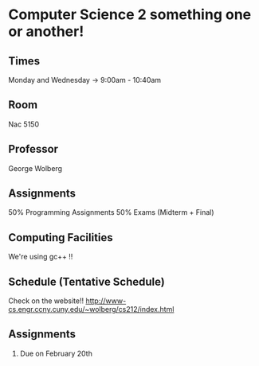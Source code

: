 # Computer Science 2 something one or another!

## Times
Monday and Wednesday -> 9:00am - 10:40am

## Room
Nac 5150

## Professor
George Wolberg

## Assignments
50% Programming Assignments 
50% Exams (Midterm + Final) 

## Computing Facilities
We're using gc++ !!

## Schedule (Tentative Schedule)
Check on the website!!
http://www-cs.engr.ccny.cuny.edu/~wolberg/cs212/index.html

## Assignments
1. 
    Due on February 20th
